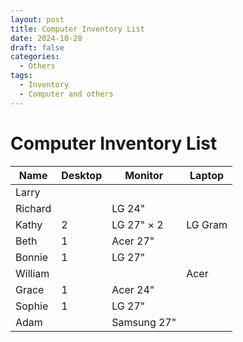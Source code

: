 ```yaml
---
layout: post
title: Computer Inventory List
date: 2024-10-28
draft: false
categories:
  - Others
tags:
  - Inventory
  - Computer and others
---
```


# Computer Inventory List

<!-- more -->

<table class="styled-table">
    <thead>
    <tr>
        <th>Name</th>
        <th>Desktop</th>
        <th>Monitor</th>
        <th>Laptop</th>
    </tr>
    </thead>
    <tbody>
        <tr>
        <td>Larry</td>
        <td></td>
        <td></td>
        <td></td>
    </tr>
    <tr>
        <td>Richard</td>
        <td></td>
        <td>LG 24"</td>
        <td></td>
    </tr>
    <tr>
    <!-- <tr class="active-row"> -->
        <td>Kathy</td>
        <td>2</td>
        <td>LG 27" × 2</td>
        <td>LG Gram</td>
    </tr>
    <tr>
        <td>Beth</td>
        <td>1</td>
        <td>Acer 27"</td>
        <td></td>
    </tr>
    <tr>
        <td>Bonnie</td>
        <td>1</td>
        <td>LG 27"</td>
        <td></td>
    </tr>
    <tr>
        <td>William</td>
        <td></td>
        <td></td>
        <td>Acer</td>
    </tr>
    <tr>
        <td>Grace</td>
        <td>1</td>
        <td>Acer 24"</td>
        <td></td>
    </tr>
    <tr>
        <td>Sophie</td>
        <td>1</td>
        <td>LG 27"</td>
        <td></td>
    </tr>
        <tr>
        <td>Adam</td>
        <td></td>
        <td>Samsung 27"</td>
        <td></td>
    </tr>
    </tbody>
</table>

